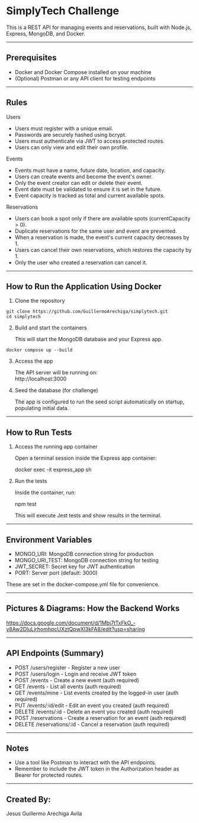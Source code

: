 # SimplyTech Challenge

This is a REST API for managing events and reservations, built with Node.js, Express, MongoDB, and Docker.

---

## Prerequisites

- Docker and Docker Compose installed on your machine
- (Optional) Postman or any API client for testing endpoints

---

## Rules

Users
- Users must register with a unique email.
- Passwords are securely hashed using bcrypt.
- Users must authenticate via JWT to access protected routes.
- Users can only view and edit their own profile.

Events
- Events must have a name, future date, location, and capacity.
- Users can create events and become the event's owner.
- Only the event creator can edit or delete their event.
- Event date must be validated to ensure it is set in the future.
- Event capacity is tracked as total and current available spots.

Reservations
- Users can book a spot only if there are available spots (currentCapacity > 0).
- Duplicate reservations for the same user and event are prevented.
- When a reservation is made, the event's current capacity decreases by 1.
- Users can cancel their own reservations, which restores the capacity by 1.
- Only the user who created a reservation can cancel it.

---

## How to Run the Application Using Docker

1. Clone the repository

```
git clone https://github.com/GuillermoArechiga/simplytech.git
cd simplytech
```

2. Build and start the containers

   This will start the MongoDB database and your Express app.

```
docker compose up --build
```

3. Access the app

   The API server will be running on:  
   http://localhost:3000

4. Seed the database (for challenge)

   The app is configured to run the seed script automatically on startup, populating initial data.

---

## How to Run Tests

1. Access the running app container

   Open a terminal session inside the Express app container:

   docker exec -it express_app sh

2. Run the tests

   Inside the container, run:

   npm test

   This will execute Jest tests and show results in the terminal.

---

## Environment Variables

- MONGO_URI: MongoDB connection string for production
- MONGO_URI_TEST: MongoDB connection string for testing
- JWT_SECRET: Secret key for JWT authentication
- PORT: Server port (default: 3000)

These are set in the docker-compose.yml file for convenience.

---

## Pictures & Diagrams: How the Backend Works

https://docs.google.com/document/d/1Mbj7tTxFkO_-y8Aw2DluLjrhomhpcUXztQpwXl3kFA8/edit?usp=sharing

---

## API Endpoints (Summary)

- POST /users/register - Register a new user  
- POST /users/login - Login and receive JWT token  
- POST /events - Create a new event (auth required)  
- GET /events - List all events  (auth required)  
- GET /events/mine - List events created by the logged-in user (auth required)  
- PUT /events/:id/edit - Edit an event you created (auth required)  
- DELETE /events/:id - Delete an event you created (auth required)  
- POST /reservations - Create a reservation for an event (auth required)  
- DELETE /reservations/:id - Cancel a reservation (auth required)  

---

## Notes

- Use a tool like Postman to interact with the API endpoints.
- Remember to include the JWT token in the Authorization header as Bearer <token> for protected routes.

---

## Created By:
Jesus Guillermo Arechiga Avila
